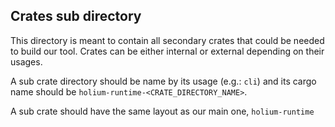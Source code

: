 ## Crates sub directory

This directory is meant to contain all secondary crates that could be needed to build our tool.
Crates can be either internal or external depending on their usages.

A sub crate directory should be name by its usage (e.g.: `cli`) and its cargo name should be 
`holium-runtime-<CRATE_DIRECTORY_NAME>`.

A sub crate should have the same layout as our main one, `holium-runtime`